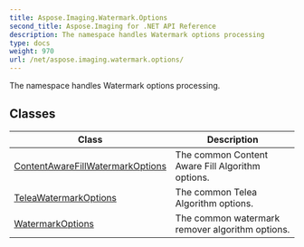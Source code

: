 ```yaml
---
title: Aspose.Imaging.Watermark.Options
second_title: Aspose.Imaging for .NET API Reference
description: The namespace handles Watermark options processing
type: docs
weight: 970
url: /net/aspose.imaging.watermark.options/
---
```

The namespace handles Watermark options processing.

## Classes

| Class | Description |
| --- | --- |
| [ContentAwareFillWatermarkOptions](./contentawarefillwatermarkoptions/) | The common Content Aware Fill Algorithm options. |
| [TeleaWatermarkOptions](./teleawatermarkoptions/) | The common Telea Algorithm options. |
| [WatermarkOptions](./watermarkoptions/) | The common watermark remover algorithm options. |


